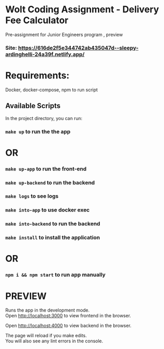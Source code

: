 # Wolt Coding Assignment - Delivery Fee Calculator

Pre-assignment for Junior Engineers program , preview
### Site: https://616de2f5e344742ab435047d--sleepy-ardinghelli-24a39f.netlify.app/

# Requirements:
Docker, docker-compose, npm to run script

## Available Scripts

In the project directory, you can run:
### `make up` to run the the app

# OR

### `make up-app` to run the front-end
### `make up-backend` to run the backend

### `make logs` to see logs

### `make into-app` to use docker exec
### `make into-backend` to run the backend

### `make install` to install the application

# OR

### `npm i && npm start` to run app manually

# PREVIEW

Runs the app in the development mode.\
Open [http://localhost:3000](http://localhost:3000) to view frontend in the browser.

Open [http://localhost:4000](http://localhost:4000) to view backend in the browser.

The page will reload if you make edits.\
You will also see any lint errors in the console.
